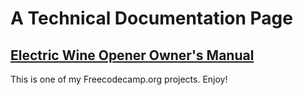# A Technical Documentation Page

## [Electric Wine Opener Owner's Manual](https://psatomas.github.io/Technical-Documentation-Page/)

This is one of my Freecodecamp.org projects. Enjoy!
